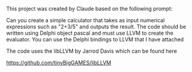 This project was created by Claude based on the following prompt:

Can you create a simple calculator that takes as input numerical expressions such as "2+3/5" and outputs the result. The code should be written using Delphi object pascal and must use LLVM to create the evaluator. You can use the Delphi bindings to LLVM that I have attached

The code uses the libLLVM by Jarrod Davis which can be found here

https://github.com/tinyBigGAMES/libLLVM
